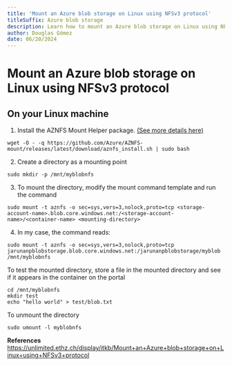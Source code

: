 ```yaml
---
title: 'Mount an Azure blob storage on Linux using NFSv3 protocol'
titleSuffix: Azure blob storage
description: Learn how to mount an Azure blob storage on Linux using NFSv3 protocol.
author: Douglas Gómez
date: 06/20/2024
---
```

# Mount an Azure blob storage on Linux using NFSv3 protocol

## On your Linux machine

1. Install the AZNFS Mount Helper package. [(See more details here)](https://learn.microsoft.com/en-us/azure/storage/blobs/network-file-system-protocol-support-how-to#step-5-install-the-aznfs-mount-helper-package)

```console
wget -O - -q https://github.com/Azure/AZNFS-mount/releases/latest/download/aznfs_install.sh | sudo bash
```
2. Create a directory as a mounting point
```console
sudo mkdir -p /mnt/myblobnfs
```
3. To mount the directory, modify the mount command template and run the command
```console
sudo mount -t aznfs -o sec=sys,vers=3,nolock,proto=tcp <storage-account-name>.blob.core.windows.net:/<storage-account-name>/<container-name> <mounting-directory>
```
4. In my case, the command reads:
```console
sudo mount -t aznfs -o sec=sys,vers=3,nolock,proto=tcp jarunanpblobstorage.blob.core.windows.net:/jarunanpblobstorage/myblob /mnt/myblobnfs
```
To test the mounted directory, store a file in the mounted directory and see if it appears in the container on the portal
```console
cd /mnt/myblobnfs
mkdir test
echo "hello world" > test/blob.txt
```
To unmount the directory
```console
sudo umount -l myblobnfs
```
**References**  
https://unlimited.ethz.ch/display/itkb/Mount+an+Azure+blob+storage+on+Linux+using+NFSv3+protocol
